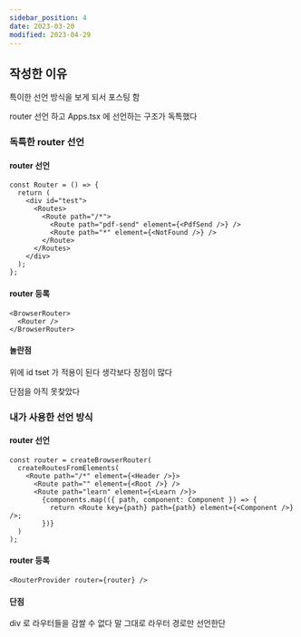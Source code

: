 ```yaml
---
sidebar_position: 4
date: 2023-03-20
modified: 2023-04-29
---
```


## 작성한 이유

특이한 선언 방식을 보게 되서 포스팅 함

router 선언 하고 Apps.tsx 에 선언하는 구조가 독특했다

### 독특한 router 선언

#### router 선언

```tsx
const Router = () => {
  return (
    <div id="test">
      <Routes>
        <Route path="/*">
          <Route path="pdf-send" element={<PdfSend />} />
          <Route path="*" element={<NotFound />} />
        </Route>
      </Routes>
    </div>
  );
};
```

#### router 등록

```tsx
<BrowserRouter>
  <Router />
</BrowserRouter>
```

#### 놀란점

위에 id tset 가 적용이 된다
생각보다 장점이 많다

단점을 아직 못찾았다

### 내가 사용한 선언 방식

#### router 선언

```tsx
const router = createBrowserRouter(
  createRoutesFromElements(
    <Route path="/*" element={<Header />}>
      <Route path="" element={<Root />} />
      <Route path="learn" element={<Learn />}>
        {components.map(({ path, component: Component }) => {
          return <Route key={path} path={path} element={<Component />} />;
        })}
  )
);
```

#### router 등록

```tsx
<RouterProvider router={router} />
```

#### 단점

div 로 라우터들을 감쌀 수 없다
말 그대로 라우터 경로만 선언한단

